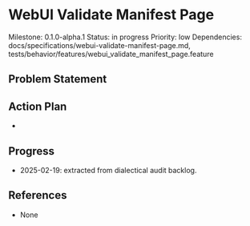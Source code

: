 # WebUI Validate Manifest Page
Milestone: 0.1.0-alpha.1
Status: in progress
Priority: low
Dependencies: docs/specifications/webui-validate-manifest-page.md, tests/behavior/features/webui_validate_manifest_page.feature

## Problem Statement
<description>


## Action Plan
- <tasks>

## Progress
- 2025-02-19: extracted from dialectical audit backlog.

## References
- None
